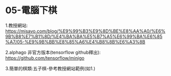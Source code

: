 # 05-電腦下棋	


1.教授網站: https://misavo.com/blog/%E9%99%B3%E9%8D%BE%E8%AA%A0/%E6%9B%B8%E7%B1%8D/%E4%BA%BA%E5%B7%A5%E6%99%BA%E6%85%A7/05-%E9%9B%BB%E8%85%A6%E4%B8%8B%E6%A3%8B

2.alphago 非官方版本(tensorflow github釋出): https://github.com/tensorflow/minigo

3.簡單的棋類:五子棋-參考教授網站範例(如1.)
